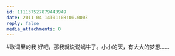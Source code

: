 ```yaml
---
id: 111137527879443949
date: 2011-04-14T01:08:00.000Z
reply: false
media_attachments: 0
---
```


#歌词里的我 好吧，那我就说说蜗牛了。小小的天，有大大的梦想…… ​​​​

